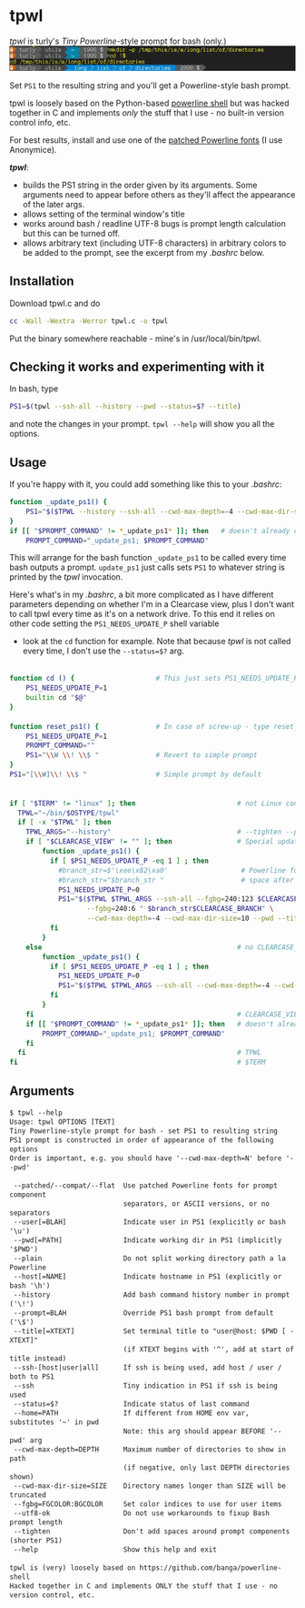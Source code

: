 # tpwl

*tpwl* is turly's _Tiny Powerline_-style prompt for bash (only.)
![Example](tpwl.jpg)

Set `PS1` to the resulting string and you'll get a Powerline-style bash prompt.

tpwl is loosely based on the Python-based [powerline shell](https://github.com/banga/powerline-shell) 
but was hacked together in C and implements _only_ the stuff that I use - no built-in version control info, etc.

For best results, install and use one of the [patched Powerline fonts](https://github.com/powerline/fonts) (I use Anonymice).

_**tpwl**_:
* builds the PS1 string in the order given by its arguments.  Some arguments need to appear before others 
  as they'll affect the appearance of the later args.
* allows setting of the terminal window's title 
* works around bash / readline UTF-8 bugs is prompt length calculation but this can be turned off.
* allows arbitrary text (including UTF-8 characters) in arbitrary colors to be added to the prompt, 
  see the excerpt from my _.bashrc_ below.


## Installation
Download tpwl.c and do
```bash
cc -Wall -Wextra -Werror tpwl.c -o tpwl
```
Put the binary somewhere reachable - mine's in /usr/local/bin/tpwl.

## Checking it works and experimenting with it

In bash, type
```bash
PS1=$(tpwl --ssh-all --history --pwd --status=$? --title)
```
and note the changes in your prompt.  `tpwl --help` will show you all the options.

## Usage

If you're happy with it, you could add something like this to your _.bashrc_:
```bash
function _update_ps1() {
    PS1="$($TPWL --history --ssh-all --cwd-max-depth=-4 --cwd-max-dir-size=10 --pwd --status=$? --title)"
}
if [[ "$PROMPT_COMMAND" != *_update_ps1* ]]; then   # doesn't already contain _update_ps1
    PROMPT_COMMAND="_update_ps1; $PROMPT_COMMAND"
```

This will arrange for the bash function `_update_ps1` to be called every time bash outputs a prompt.
`update_ps1` just calls sets `PS1` to whatever string is printed by the _tpwl_ invocation.

Here's what's in my _.bashrc_, a bit more complicated as I have different 
parameters depending on whether I'm in a Clearcase view, plus I don't want
to call tpwl every time as it's on a network drive.  To this end it relies
on other code setting the `PS1_NEEDS_UPDATE_P` shell variable
- look at the `cd` function for example.  Note that because _tpwl_ is not
called every time, I don't use the `--status=$?` arg.

```bash

function cd () {                    # This just sets PS1_NEEDS_UPDATE_P
    PS1_NEEDS_UPDATE_P=1
    builtin cd "$@"
}

function reset_ps1() {              # In case of screw-up - type reset_ps1
    PS1_NEEDS_UPDATE_P=1
    PROMPT_COMMAND=""
    PS1="\\W \\! \\$ "              # Revert to simple prompt
}
PS1="[\\W]\\! \\$ "                 # Simple prompt by default


if [ "$TERM" != "linux" ]; then                         # not Linux console
  TPWL="~/bin/$OSTYPE/tpwl"
  if [ -x "$TPWL" ]; then
    TPWL_ARGS="--history"                               # --tighten --plain
    if [ "$CLEARCASE_VIEW" != "" ]; then                # Special update_ps1 for Clearcase view
        function _update_ps1() {
          if [ $PS1_NEEDS_UPDATE_P -eq 1 ] ; then
            #branch_str=$'\xee\x82\xa0'                  # Powerline font's BRANCH glyph U+E0A0
            #branch_str="$branch_str "                   # space after
            PS1_NEEDS_UPDATE_P=0
            PS1="$($TPWL $TPWL_ARGS --ssh-all --fgbg=240:123 $CLEARCASE_VIEW \
                   --fgbg=240:6 " $branch_str$CLEARCASE_BRANCH" \
                   --cwd-max-depth=-4 --cwd-max-dir-size=10 --pwd --title=^$CLEARCASE_VIEW)"
          fi
        }
    else                                                # no CLEARCASE_VIEW
        function _update_ps1() {
          if [ $PS1_NEEDS_UPDATE_P -eq 1 ] ; then
            PS1_NEEDS_UPDATE_P=0
            PS1="$($TPWL $TPWL_ARGS --ssh-all --cwd-max-depth=-4 --cwd-max-dir-size=10 --pwd --title)"
          fi
        }
    fi                                                  # CLEARCASE_VIEW
    if [[ "$PROMPT_COMMAND" != *_update_ps1* ]]; then   # doesn't already contain _update_ps1
        PROMPT_COMMAND="_update_ps1; $PROMPT_COMMAND"
    fi
  fi                                                    # TPWL
fi                                                      # $TERM
```

## Arguments
```
$ tpwl --help
Usage: tpwl OPTIONS [TEXT]
Tiny Powerline-style prompt for bash - set PS1 to resulting string
PS1 prompt is constructed in order of appearance of the following options
Order is important, e.g. you should have '--cwd-max-depth=N' before '--pwd'

 --patched/--compat/--flat  Use patched Powerline fonts for prompt component
                            separators, or ASCII versions, or no separators
 --user[=BLAH]              Indicate user in PS1 (explicitly or bash '\u')
 --pwd[=PATH]               Indicate working dir in PS1 (implicitly '$PWD')
 --plain                    Do not split working directory path a la Powerline
 --host[=NAME]              Indicate hostname in PS1 (explicitly or bash '\h')
 --history                  Add bash command history number in prompt ('\!')
 --prompt=BLAH              Override PS1 bash prompt from default ('\$')
 --title[=XTEXT]            Set terminal title to "user@host: $PWD [ - XTEXT]"
                            (if XTEXT begins with '^', add at start of title instead)
 --ssh-[host|user|all]      If ssh is being used, add host / user / both to PS1
 --ssh                      Tiny indication in PS1 if ssh is being used
 --status=$?                Indicate status of last command
 --home=PATH                If different from HOME env var, substitutes '~' in pwd
                            Note: this arg should appear BEFORE '--pwd' arg
 --cwd-max-depth=DEPTH      Maximum number of directories to show in path
                            (if negative, only last DEPTH directories shown)
 --cwd-max-dir-size=SIZE    Directory names longer than SIZE will be truncated
 --fgbg=FGCOLOR:BGCOLOR     Set color indices to use for user items
 --utf8-ok                  Do not use workarounds to fixup Bash prompt length
 --tighten                  Don't add spaces around prompt components (shorter PS1)
 --help                     Show this help and exit

tpwl is (very) loosely based on https://github.com/banga/powerline-shell
Hacked together in C and implements ONLY the stuff that I use - no version control, etc.
```

